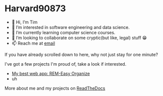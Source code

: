 # Harvard90873
- 👋 Hi, I’m Tim
- 👀 I’m interested in software engineering and data science.
- 🌱 I’m currently learning computer science courses.
- 💞️ I’m looking to collaborate on some cryptic(but like, legal) stuff :grin:
- 📫 Reach me at [email](mailto:harvard90873@gmail.com)



If you have already scrolled down to here, why not just stay for one minute?

I've got a few projects I'm proud of, take a look if interested.

- [My best web app: REM-Easy Organize](https://rem-easyorganize.herokuapp.com/)
- uh

More about me and my projects on [ReadTheDocs](https://harvard90873.readthedocs.io/en/latest/)
<!---
Harvard90873/Harvard90873 is a ✨ special ✨ repository because its `README.md` (this file) appears on your GitHub profile.
You can click the Preview link to take a look at your changes.
--->
